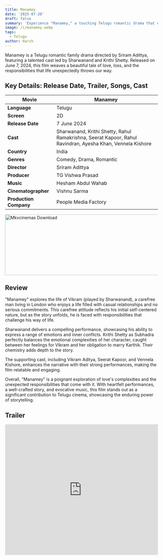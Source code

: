 ```yaml
---
title: Manamey
date: '2025-07-20'
draft: false
summary: 'Experience "Manamey," a touching Telugu romantic drama that explores love and responsibility.'
image: /i/manamey.webp
tags:
  - Telugu
author: Harsh
---
```


Manamey is a Telugu romantic family drama directed by Sriram Adittya, featuring a talented cast led by Sharwanand and Krithi Shetty. Released on June 7, 2024, this film weaves a beautiful tale of love, loss, and the responsibilities that life unexpectedly throws our way.

## Key Details: Release Date, Trailer, Songs, Cast

| **Movie**              | Manamey                                                                                                    |
| ---------------------- | ---------------------------------------------------------------------------------------------------------- |
| **Language**           | Telugu                                                                                                     |
| **Screen**             | 2D                                                                                                         |
| **Release Date**       | 7 June 2024                                                                                                |
| **Cast**               | Sharwanand, Krithi Shetty, Rahul Ramakrishna, Seerat Kapoor, Rahul Ravindran, Ayesha Khan, Vennela Kishore |
| **Country**            | India                                                                                                      |
| **Genres**             | Comedy, Drama, Romantic                                                                                    |
| **Director**           | Sriram Adittya                                                                                             |
| **Producer**           | TG Vishwa Prasad                                                                                           |
| **Music**              | Hesham Abdul Wahab                                                                                         |
| **Cinematographer**    | Vishnu Sarma                                                                                               |
| **Production Company** | People Media Factory                                                                                       |

<a href="https://mkvcinemas.buzz/bookmarks-list">
  <img src="/mkvcinemas-btn.webp" alt="Mkvcinemas Download" width="600" height="200" loading="lazy">
</a>

## Review

"Manamey" explores the life of Vikram (played by Sharwanand), a carefree man living in London who enjoys a life filled with casual relationships and no serious commitments. This carefree attitude reflects his initial self-centered nature, but as the story unfolds, he is faced with responsibilities that challenge his way of life.

Sharwanand delivers a compelling performance, showcasing his ability to express a range of emotions and inner conflicts. Krithi Shetty as Subhadra perfectly balances the emotional complexities of her character, caught between her feelings for Vikram and her obligation to marry Karthik. Their chemistry adds depth to the story.

The supporting cast, including Vikram Aditya, Seerat Kapoor, and Vennela Kishore, enhances the narrative with their strong performances, making the film relatable and engaging.

Overall, "Manamey" is a poignant exploration of love's complexities and the unexpected responsibilities that come with it. With heartfelt performances, a well-crafted story, and evocative music, this film stands out as a significant contribution to Telugu cinema, showcasing the enduring power of storytelling.

## Trailer

<iframe width="100%" height="430" src="https://www.youtube.com/embed/3zOCInbXzy8?si=3wXEFcmGx1XrqyFV" title={title} frameborder="0" allow="accelerometer; autoplay; clipboard-write; encrypted-media; gyroscope; picture-in-picture; web-share" referrerpolicy="strict-origin-when-cross-origin" allowfullscreen loading="lazy"></iframe>
